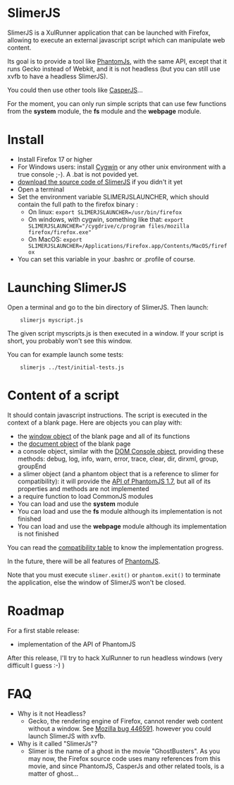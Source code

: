 
# SlimerJS

SlimerJS is a XulRunner application that can be launched with Firefox, allowing
to execute an external javascript script which can manipulate web content.

Its goal is to provide a tool like [PhantomJs](http://phantomjs.org/), with the
same API, except that it runs Gecko instead of Webkit, and it is not headless
(but you can still use xvfb to have a headless SlimerJS).

You could then use other tools like [CasperJS](http://casperjs.org)...

For the moment, you can only run simple scripts that can use few functions from the **system** module, the **fs** module and the **webpage** module.

# Install

- Install Firefox 17 or higher
- For Windows users: install [Cygwin](http://www.cygwin.com/) or any other unix
  environment with a true console ;-). A .bat is not povided yet.
- [download the source code of SlimerJS](https://github.com/laurentj/slimerjs/archive/master.zip) if you didn't it yet
- Open a terminal
- Set the environment variable SLIMERJSLAUNCHER, which should contain the full
  path to the firefox binary :
   - On linux: ```export SLIMERJSLAUNCHER=/usr/bin/firefox```
   - On windows, with cygwin, something like that: ```export SLIMERJSLAUNCHER="/cygdrive/c/program files/mozilla firefox/firefox.exe"```
   - On MacOS: ```export SLIMERJSLAUNCHER=/Applications/Firefox.app/Contents/MacOS/firefox```
- You can set this variable in your .bashrc or .profile of course.


# Launching SlimerJS

Open a terminal and go to the bin directory of SlimerJS. Then launch:

```
    slimerjs myscript.js
```

The given script myscripts.js is then executed in a window. If your script is
short, you probably won't see this window.

You can for example launch some tests:

```
    slimerjs ../test/initial-tests.js
```

# Content of a script

It should contain javascript instructions. The script is executed in the context of a
blank page. Here are objects you can play with:

- the [window object](https://developer.mozilla.org/en-US/docs/DOM/window) of the blank page and all of its functions
- the [document object](https://developer.mozilla.org/en-US/docs/DOM/document) of the blank page
- a console object, similar with the [DOM Console object](https://developer.mozilla.org/en-US/docs/DOM/console),
  providing these methods: debug, log, info, warn, error, trace, clear, dir, dirxml, group, groupEnd
- a slimer object (and a phantom object that is a reference to slimer for compatibility): it
  will provide the [API of PhantomJS 1.7](https://github.com/ariya/phantomjs/wiki/API-Reference),
  but all of its properties and methods are not implemented
- a require function to load CommonJS modules
- You can load and use the **system** module
- You can load and use the **fs** module although its implementation is not finished
- You can load and use the **webpage** module although its implementation is not finished

You can read the [compatibility table](API.md) to know the implementation progress.

In the future, there will be all features of [PhantomJS](https://github.com/ariya/phantomjs/wiki/Quick-Start).

Note that you must execute ```slimer.exit()``` or ```phantom.exit()``` to terminate the application, else
the window of SlimerJS won't be closed.

# Roadmap

For a first stable release:
- implementation of the API of PhantomJS

After this release, I'll try to hack XulRunner to run headless windows (very difficult I guess :-) )

# FAQ

- Why is it not Headless?
  - Gecko, the rendering engine of Firefox, cannot render web content without a window.
    See [Mozilla bug 446591](https://bugzilla.mozilla.org/show_bug.cgi?id=446591). however you could
    launch SlimerJS with xvfb.
- Why is it called "SlimerJs"?
   - Slimer is the name of a ghost in the movie "GhostBusters". As you may now, the Firefox source code uses
    many references from this movie, and since PhantomJS, CasperJs and other related tools, is a matter of ghost...


